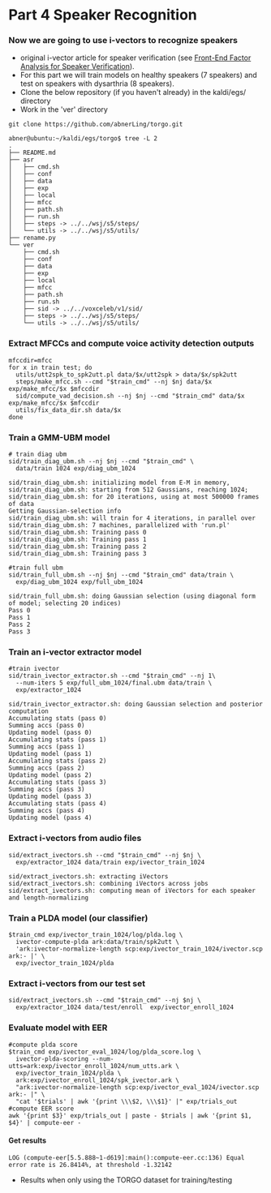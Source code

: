 # Part 4 Speaker Recognition

### Now we are going to use i-vectors to recognize speakers 
- original i-vector article for speaker verification (see [Front-End Factor Analysis for Speaker Verification](https://ieeexplore.ieee.org/abstract/document/5545402?casa_token=Ri80oe_Y9K4AAAAA:FVar6WkCvIZFr2qn1U19M2ovlBA5fw7y0XtZG0tlvOG2xnfWjmJBoV8hq-6vZqb2tIsGlL2RFQ)).
- For this part we will train models on healthy speakers (7 speakers) and test on speakers with dysarthria (8 speakers).
- Clone the below repository (if you haven't already) in the kaldi/egs/ directory 
- Work in the 'ver' directory
```
git clone https://github.com/abnerLing/torgo.git
```

```
abner@ubuntu:~/kaldi/egs/torgo$ tree -L 2
.
├── README.md
├── asr
│   ├── cmd.sh
│   ├── conf
│   ├── data
│   ├── exp
│   ├── local
│   ├── mfcc
│   ├── path.sh
│   ├── run.sh
│   ├── steps -> ../../wsj/s5/steps/
│   └── utils -> ../../wsj/s5/utils/
├── rename.py
└── ver
    ├── cmd.sh
    ├── conf
    ├── data
    ├── exp
    ├── local
    ├── mfcc
    ├── path.sh
    ├── run.sh
    ├── sid -> ../../voxceleb/v1/sid/
    ├── steps -> ../../wsj/s5/steps/
    └── utils -> ../../wsj/s5/utils/
```

### Extract MFCCs and compute voice activity detection outputs
```
mfccdir=mfcc
for x in train test; do
  utils/utt2spk_to_spk2utt.pl data/$x/utt2spk > data/$x/spk2utt
  steps/make_mfcc.sh --cmd "$train_cmd" --nj $nj data/$x exp/make_mfcc/$x $mfccdir
  sid/compute_vad_decision.sh --nj $nj --cmd "$train_cmd" data/$x exp/make_mfcc/$x $mfccdir
  utils/fix_data_dir.sh data/$x
done
```

### Train a GMM-UBM model
```
# train diag ubm
sid/train_diag_ubm.sh --nj $nj --cmd "$train_cmd" \
  data/train 1024 exp/diag_ubm_1024
```
```
sid/train_diag_ubm.sh: initializing model from E-M in memory,
sid/train_diag_ubm.sh: starting from 512 Gaussians, reaching 1024;
sid/train_diag_ubm.sh: for 20 iterations, using at most 500000 frames of data
Getting Gaussian-selection info
sid/train_diag_ubm.sh: will train for 4 iterations, in parallel over
sid/train_diag_ubm.sh: 7 machines, parallelized with 'run.pl'
sid/train_diag_ubm.sh: Training pass 0
sid/train_diag_ubm.sh: Training pass 1
sid/train_diag_ubm.sh: Training pass 2
sid/train_diag_ubm.sh: Training pass 3
```
```
#train full ubm
sid/train_full_ubm.sh --nj $nj --cmd "$train_cmd" data/train \
  exp/diag_ubm_1024 exp/full_ubm_1024
```
```
sid/train_full_ubm.sh: doing Gaussian selection (using diagonal form of model; selecting 20 indices)
Pass 0
Pass 1
Pass 2
Pass 3
```

### Train an i-vector extractor model
```
#train ivector
sid/train_ivector_extractor.sh --cmd "$train_cmd" --nj 1\
  --num-iters 5 exp/full_ubm_1024/final.ubm data/train \
  exp/extractor_1024
```
```
sid/train_ivector_extractor.sh: doing Gaussian selection and posterior computation
Accumulating stats (pass 0)
Summing accs (pass 0)
Updating model (pass 0)
Accumulating stats (pass 1)
Summing accs (pass 1)
Updating model (pass 1)
Accumulating stats (pass 2)
Summing accs (pass 2)
Updating model (pass 2)
Accumulating stats (pass 3)
Summing accs (pass 3)
Updating model (pass 3)
Accumulating stats (pass 4)
Summing accs (pass 4)
Updating model (pass 4)
```

### Extract i-vectors from audio files
```
sid/extract_ivectors.sh --cmd "$train_cmd" --nj $nj \
  exp/extractor_1024 data/train exp/ivector_train_1024
```
```
sid/extract_ivectors.sh: extracting iVectors
sid/extract_ivectors.sh: combining iVectors across jobs
sid/extract_ivectors.sh: computing mean of iVectors for each speaker and length-normalizing
```

### Train a PLDA model (our classifier)
```
$train_cmd exp/ivector_train_1024/log/plda.log \
  ivector-compute-plda ark:data/train/spk2utt \
  'ark:ivector-normalize-length scp:exp/ivector_train_1024/ivector.scp  ark:- |' \
  exp/ivector_train_1024/plda
```

### Extract i-vectors from our test set
```
sid/extract_ivectors.sh --cmd "$train_cmd" --nj $nj \
  exp/extractor_1024 data/test/enroll  exp/ivector_enroll_1024
```
### Evaluate model with EER
```
#compute plda score
$train_cmd exp/ivector_eval_1024/log/plda_score.log \
  ivector-plda-scoring --num-utts=ark:exp/ivector_enroll_1024/num_utts.ark \
  exp/ivector_train_1024/plda \
  ark:exp/ivector_enroll_1024/spk_ivector.ark \
  "ark:ivector-normalize-length scp:exp/ivector_eval_1024/ivector.scp ark:- |" \
  "cat '$trials' | awk '{print \\\$2, \\\$1}' |" exp/trials_out
#compute EER score
awk '{print $3}' exp/trials_out | paste - $trials | awk '{print $1, $4}' | compute-eer -
```
#### Get results
```LOG (compute-eer[5.5.888~1-d619]:main():compute-eer.cc:136) Equal error rate is 26.8414%, at threshold -1.32142```
- Results when only using the TORGO dataset for training/testing
